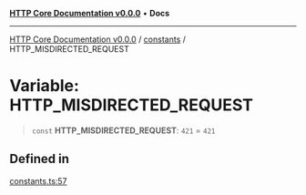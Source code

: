 [**HTTP Core Documentation v0.0.0**](../../README.md) • **Docs**

***

[HTTP Core Documentation v0.0.0](../../modules.md) / [constants](../README.md) / HTTP\_MISDIRECTED\_REQUEST

# Variable: HTTP\_MISDIRECTED\_REQUEST

> `const` **HTTP\_MISDIRECTED\_REQUEST**: `421` = `421`

## Defined in

[constants.ts:57](https://github.com/stonemjs/http-core/blob/3497087dac965583296f5092cd519a9aa0728373/src/constants.ts#L57)
